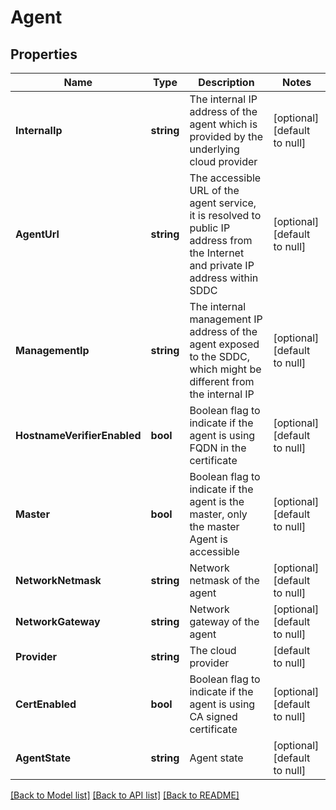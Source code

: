 # Agent

## Properties
Name | Type | Description | Notes
------------ | ------------- | ------------- | -------------
**InternalIp** | **string** | The internal IP address of the agent which is provided by the underlying cloud provider | [optional] [default to null]
**AgentUrl** | **string** | The accessible URL of the agent service, it is resolved to public IP address from the Internet and private IP address within SDDC | [optional] [default to null]
**ManagementIp** | **string** | The internal management IP address of the agent exposed to the SDDC, which might be different from the internal IP | [optional] [default to null]
**HostnameVerifierEnabled** | **bool** | Boolean flag to indicate if the agent is using FQDN in the certificate | [optional] [default to null]
**Master** | **bool** | Boolean flag to indicate if the agent is the master, only the master Agent is accessible | [optional] [default to null]
**NetworkNetmask** | **string** | Network netmask of the agent | [optional] [default to null]
**NetworkGateway** | **string** | Network gateway of the agent | [optional] [default to null]
**Provider** | **string** | The cloud provider | [default to null]
**CertEnabled** | **bool** | Boolean flag to indicate if the agent is using CA signed certificate | [optional] [default to null]
**AgentState** | **string** | Agent state | [optional] [default to null]

[[Back to Model list]](../README.md#documentation-for-models) [[Back to API list]](../README.md#documentation-for-api-endpoints) [[Back to README]](../README.md)

